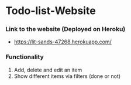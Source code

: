 # Todo-list-Website
### Link to the website (Deployed on Heroku)
- https://lit-sands-47268.herokuapp.com/
### Functionality
1. Add, delete and edit an item
2. Show different items via filters (done or not)
